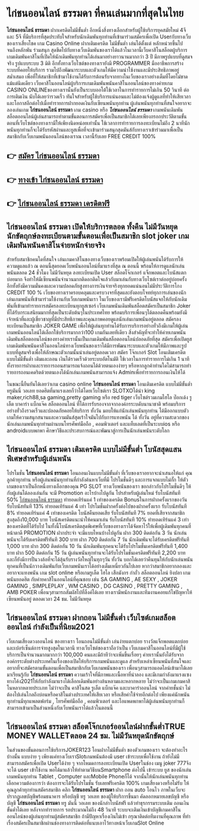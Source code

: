 # ไก่ชนออนไลน์ ธรรมดา  ที่คนเล่นมากที่สุดในไทย

**ไก่ชนออนไลน์ ธรรมดา** ฝากเครดิตไม่มีขั้นต่ำ  อีกหนึ่งสิ่งทางเลือกสำหรับผู้ใช้บริการยุคสมัยใหม่ 4จี และ 5จี ที่มีบริการที่สุดประทับใจสำหรับนักเดิมพันทุกท่านที่เข้ามาร่วมสมัครเพื่อเปิด Userกับทางเว็บของเราเสี่ยงโชค เกม Casino Online ฝากเติมเครดิต ไม่มีขั้นต่ำ เล่นได้ตั้งแต่ หลักหน่วยขึ้นไปจนถึงหลักพัน ร่วมสนุก สุดขีดไปกับทางเว็บเดิมพันของเราได้แล้วในเวลานี้เว็บคาสิโนสล็อตผู้บริการเกมเดิมพันคาสิโนที่เปิดให้นักเดิมพันทุกท่านได้เล่นมาอย่างยาวนานมากกว่า 3 ปี มีภาพรูปแบบที่ดูสมจจริง รูปแบบระบบ 3 มิติ
อีกทั้งทางเว็บไซต์ของทางเรายังมี  PROGRAMMER มืออาชีพการสร้างระบบที่คอยให้บริการ  รวมไปถึงพัฒนาระบบและตัวเกมให้มีความน่าใช้งานและมีประสิทธิภาพอยู่สม่ำเสมอ เพื่อที่ให้สมาชิกที่เข้ามาใช้งานได้รับการต้อนรับจากทางในเว็บของเราอย่างเต็มที่โดยไม่ขาดแม้แต่นิดเดียว เว็บคาสิโนออนไลน์ผู้บริการเกมเดิมพันพนันคาสิโนออนไลน์ของทางค่ายเกม CASINO ONLINEของทางเรานั้นยังเป็นระบบออโต้ใช้เวลาในการทำรายการไม่เกิน 50 วินาที ต่อการเติมเงิน นับได้เลยว่ารวดเร็ว ทันใจสำหรับผู้ใช้บริการแน่นอนและไม่ต้องแจ้งผู้ดูแลที่ทำให้เสียเวลาและโอกาสอีกต่อไปเมื่อทำรายการฝากยอดเงินกับเซียนพนันทุกท่าน
ผู้เล่นพนันทุกท่านที่สนใจอยากจะลองเล่นเกม **ไก่ชนออนไลน์ ธรรมดา** เกม casino  หรือ ***ไก่ชนออนไลน์ ธรรมดา*** เกมพนันเดิมพันสล็อตออนไลน์ผู้เล่นสามารถทำตามขั้นตอนการสมัครเพื่อเป็นสมาชิกได้เลยเพียงกรอกประวัติตามขั้นตอนที่เว็บไซต์ของทางเรามีให้เพียงนิดหน่อยเท่านั้น ใช้เวลาการทำรายการลงทะเบียนไม่ถึง 2 นาทีนักพนันทุกท่านก็จะได้รับรหัสผ่านและยูสเพื่อที่จะเข้ามาร่วมสนุกสุดมันส์กับทางเราเข้าร่วมมาเพื่อเป็นสมาชิกกับเว็บเกมพนันออนไลน์ของเราณ เวลานี้รับเลย FREE CREDIT 100%

## 👉 [สมัคร ไก่ชนออนไลน์ ธรรมดา](https://archa888.com/)
## 👉 [ทางเข้า ไก่ชนออนไลน์ ธรรมดา](https://archa888.com/)
## 👉 [ไก่ชนออนไลน์ ธรรมดา เครดิตฟรี](https://archa888.com/)

## ไก่ชนออนไลน์ ธรรมดา เปิดให้บริการตลอด ทั้งคืน ไม่มีวันหยุดนักขัตฤกษ์ลงทะเบียนตามขั้นตอนเพื่อเป็นสมาชิก slot joker เกมเดิมพันพนันคาสิโนจ่ายหนักจ่ายจริง

สำหรับสมาชิกคนใดที่สนใจ เล่นเกมคาสิโนของทางเว็บของเราพร้อมเปิดให้ผู้เล่นพนันได้รับการให้ความดูแลแล้ว ณ ตอนนี้สุดยอดเว็บพนันออนไลน์ที่มาแรงที่สุด ณ ตอนนี้ พร้อมให้การดูแลนักเล่นพนันตลอด 24 ชั่วโมง ไม่มีวันหยุด ลงทะเบียนเปิด User สล็อตโจ๊กเกอร์ แจ็กพอตและโบนัสแตกบ่อยมาก จึงทำให้มีเซียนพนันจำนวนมากติดอกติดใจแล้วกับมาเล่นกับทางเว็บไซต์เราต่ออยู่บ่อยครั้ง อีกทั้งยังมีความมั่นคงและความปลอดภัยสูงทางการเงินจ่ายจริงทุกยอดแน่นอนไม่มีประวัติการโกง CREDIT 100 % เว็บของทางเราครอบคลุมและครบวงจรที่สุดและยังตอบโจทย์ทุกการเล่นของนักเล่นเกมพนันที่เข้ามาร่วมใช้งานกับเว็บเกมพนันเรา
ในเว็บของเรามีฟรีเครดิตโบนัสแจกให้กับนักเดิมพันที่เข้ามาทำรายการสมัครลงทะเบียนทุกยูสเซอร์ เว็บเกมพนันเดิมพันสล็อตสมัครเป็นสมาชิก Joker ที่ได้รับกระแสนิยมมากที่สุดเป็นระดับต้นๆในประเทศไทย พร้อมบริการเพื่อนๆได้ตลอดคืนพร้อมยังมีเจ้าหน้าที่และผู้เชี่ยวชาญที่มีประสิทธิภาพและคุณภาพคอยดูแลนักเล่นเกมพนันอยู่ตลอด สมัครลงทะเบียนเป็นสมาชิก JOKER GAME เพื่อให้ผู้เล่นทุกท่านได้รับการบริการอย่างทั่วถึงมีเกมให้ผู้เล่นเกมพนันออนไลน์ได้เลือกใช้บริการมากกว่า100 เกมกันเลยทีเดียว
สิ่งสำคัญที่จะทำให้ค่ายเกมพนันเดิมพันสล็อตออนไลน์ของทางค่ายเรานั้นเป็นเกมเดิมพันสล็อตออนไลน์ปลอดภัยที่สุด สมัครเพื่อเปิดยูส  เกมเดิมพันพนันคาสิโนออนไลน์ทางเว็บพนันของเราได้มีการพัฒนาระบบและตัวเกมให้มีภาพและรูปแบบที่ดูสมจริงเพื่อให้ลักษณะตัวเกมนั้นน่าเล่นอยู่ตลอดเวลา สมัคร โจ๊กเกอร์ Slot โอนเติมเครดิต แบบไม่มีขั้นต่ำ เติมและถอน เงินได้รวดเร็วด้วยระบบอัตโนมัติ ใช้เวลาในการทำรายการไม่เกิน 1 นาทีทั้งรายการฝากและรายการถอนสามารถแจ้งถอนได้ด้วยตนเองง่ายๆ หรือหากลูกค้าท่านใดไม่สามารถทำรายการถอนเคดริตด้วยตนเองได้นักเล่นเกมพนันสามารถแจ้ง Adminเพื่อทำรายการถอนเงินให้ได้

ในขณะนี้ยืนยันได้เลยว่าเกม casino online **ไก่ชนออนไลน์ ธรรมดา** โอนเติมเครดิต แบบไม่มีขั้นต่ำทรูมันนี่ วอเลท ยอดฮิตที่มาแรงเลยก็ว่าได้โดยเว็บไซต์เรา SLOTXOได้นำ  king maker,rich88,sa gaming,pretty gaming หรือ red tiger เว็บไซต์รวมเกมไฮโล ป๊อกเด้ง รูเล็ต บาคาร่า แบ็กแจ๊ค สล็อตออนไลน์ ที่ได้การรับรองจากจากองค์กรระบดับนานาชาติ พร้อมบริการอย่างทั่วถึงรวดเร็วและปลอดภัยคอยให้บริการ ทั้งวัน มอบให้แก่นักเล่นพนันทุกท่าน ได้มีออกแบบตัวเกมให้ความสนุกสนานและความมันส์สุดเร้าใจมันไปกับการแทงพนัน ได้ ทั้งวัน อยู่ที่ความสะดวกของนักเล่นเกมพนันทุกท่านผ่านบนโทรศัพท์มือถือ , คอมพิวเตอร์ และแท็บเลตที่เป็นระบบios หรือ androidแบบพกพา ศึกษาวิธีและประสบการณ์และพัฒนาสู่การเป็นนักเล่นพนันระดับโลก

## ไก่ชนออนไลน์ ธรรมดา เติมเครดิต แบบไม่มีขั้นต่ำ โบนัสสุดแสนพิเศษสำหรับผู้เล่นพนัน

โปรโมชั่น **ไก่ชนออนไลน์ ธรรมดา** โอนถอนเงินแบบไม่มีขั้นต่ำ ที่เว็บของเราอยากจะนำเสนอให้แก่  คุณลูกค้าทุกท่าน หรือผู้เล่นพนันทุกท่านที่กำลังค้นหาเว็บที่มี โปรโมชั่นดีๆ และการแจกแบบไม่กั๊ก ให้ตัวเกมของเราเป็นอีกหนึ่งทางเลือกของคุณ  PG SLOT ทางเว็บพนันของเรา ขอกล่าวกับโปรโมชั่นดีๆ ให้กับผู้เล่นได้ลองเล่นกัน จะมี Promotion อะไรบ้างไปดูกัน
โปรสำหรับผู้เล่นใหม่ รับโบนัสทันที 50% [ไก่ชนออนไลน์ ธรรมดา](https://archa888.com/) ทำยอดเทิร์นแค่ 1 เท่าของเครดิต
Bonusในการฝากครั้งแรกของวัน รับโบนัสทันที 13% ทำยอดเทิร์นแค่ 4 เท่า
โปรโมชั่นฝากครั้งต่อไปของฝากครั้งแรก รับโบนัสทันที 8% ทำยอดเทิร์นแค่ 4 เท่าของเครดิต
โบนัสคืนยอดเสีย รับโบนัสทันที 7% ยอดที่เสียจากสมาชิก สูงสุดถึง10,000 บาท
โบนัสเครดิตแนะนำให้คนมาเล่น รับโบนัสทันที 10% ทำยอดเทิร์นแค่ 3 เท่าของเครดิตที่ได้รับไป
ในทั้งนี้โบนัสเครดิตสุดพิเศษที่เว็บของทางเราได้จัดหาไว้ให้เพื่อผู้เดิมพันทุกคนที่หน้าตาดี  PROMOTION ฝากประจำ จะมีแบบไหนบ้างไปดูกัน
ฝาก 300 ติดต่อกัน 3 วัน นักเล่นพนันจะได้รับเครดิตฟรีทันที 300 บาท
ฝาก 700 ติดต่อกัน 7 วัน นักเดิมพันจะได้รับเครดิตฟรีทันที 1,000 บาท
ฝาก 300 ติดต่อกัน 10 วัน นักเดิมพันทุกคนจะได้รับโปรโมชั่นเครดิตฟรีทันที 1,400 บาท
ฝาก 500 ติดต่อกัน 15 วัน ผู้เล่นพนันทุกท่านจะได้รับโปรโมชั่นเครดิตฟรีทันที 2,200 บาท
และก็ยังมีการปั่นวงล้อที่จะได้ลุ้นรับรางวัลใหญ่ในทุกๆวัน ทั้งวัน บอกได้เลยว่าคืนทุนให้กับนักเล่นพนันทุกคนที่เป็นนักวางเดิมพันกับเว็บเกมพนันเราได้อย่างเต็มเหนี่ยวกันไปเลย หากว่าสมาชิกอยากลองและอยากจะแทงพนัน เกม slot online หรือเกมรูเล็ต ไฮโล เสือมังกร กำถั่ว สล็อตออนไลน์ ยิงปลา เกมพนันยอดฮิต กับค่ายคาสิโนออนไลน์ที่คุณชอบ เช่น SA GAMING , AE SEXY , JOKER GAMING , SIMPLEPLAY , WM CASINO , DG CASINO , PRETTY GAMING , AMB POKER  เพื่อนๆสามารถสัมผัสไปที่ลิ้งค์ได้เลย ทางเรามีพนักงานและทีมงานคอยแก้ไขปัญหาให้เซียนพนันอยู่ ตลอดเวลา 24 ชม. ไม่มีวันหยุด

## ไก่ชนออนไลน์ ธรรมดา ฝากถอน ไม่มีขั้นต่ำ  เว็บไซต์เกมสล็อตออนไลน์ กำลังเป็นที่นิยม2021

เว็บเกมเสี่ยงดวงออนไลน์ ของทางเรา โอนถอนไม่มีขั้นต่ำ เล่นง่ายแตกบ่อย รางวัลแจ็กพอตแตกบ่อยและเปอร์เซ็นต์การจ่ายสูงสุดในเวลานี ทางเว็บไซต์ของเราถือว่าเป็น เว็บเกมคาสิโนออนไลน์ที่มีผู้ใช้บริการเป็นจำนวนมากมากกว่า 100,000 คนและมีถ้าทีว่าจะเพิ่มขึ้นเรื่อยๆ ค่ายเรานั้นยังได้รับจากองค์กรระดับต่างประเทศในเรื่องของเปิดให้บริการเกมพนันและดูแล สำหรับเหล่าเซียนพนันที่สนใจและอยากที่จะสมัครตามขั้นตอนเพื่อเป็นสมาชิกกับเว็บเกมพนันของเรา เพื่อนๆสามารถแอดไลน์เข้ามาได้เลย
	มาเรียนรู้กับ **ไก่ชนออนไลน์ ธรรมดา** ความเร้าใจที่มีภาพและเนื้อหาที่น่าลอง และมีเกมกำลังมาแรงแซงทางโค้ง2021ให้กับกำลังมาแรงได้เลือกเดิมพันอย่างล้นหลามและหลากหลาย  ไม่ว่าจะเป็นเกมเกมคาสิโนหลากหลายประเภท ไม่ว่าจะเป็น คาสิโนสด รูเล็ต แบ็กแจ๊ค และบาคาร่าออนไลน์ จากค่ายชั้นนำ ไม่ต้องไปเล่นไกลถึงบ่อนหรือคาสิโนต่างประเทศให้เสียเวลา หรือเสียค่าใช้จ่ายอีกต่อไป เพียงแค่นักพนันทุกท่านมีทุกแพลตฟอร์ม , โทรศัพท์มือถือ , คอมพิวเตอร์ และไอแพดพกพาได้ผู้เล่นพนันทุกท่านก็สามารถเข้ามาเป็นส่วนหนึ่งกับเว็บพนันเราได้แล้วในตอนนี้

## ไก่ชนออนไลน์ ธรรมดา สล็อตโจ๊กเกอร์ออนไลน์ฝากขั้นต่ำTRUE MONEY WALLETตลอด 24 ชม. ไม่มีวันหยุดนักขัตฤกษ์

ในส่วนของขั้นตอนการใช้บริการJOKER123 โอนฝากไม่มีขั้นต่ำ ของตัวเกมของเรา จะต้องทำอะไรบ้างนั้น แบบง่าย ๆ เพียงแค่ทางเว็บเราSlotเกมพนันต้องมี user เข้าระบบเพื่อใช้งาน ถ้ายังไม่มีสามารถสมัครเพื่อเปิด Userได้ง่าย ๆ จากโหมดการลงทะเบียนเปิด Userในช่อง เมนู joker 777จึงจะได้ user เข้าใช้งาน พอได้มาแล้วให้ทำตามวิธีบนSmartphone ต่อไปนี้
เข้าระบบ ยูส  ของนักเล่นเกมพนันทุกท่าน Tablet , Computer และMobile Phoneก็ได้
จากนั้นให้นักเล่นพนันทุกท่านเลือกความต้องการว่า ต้องการจะได้รับโปรโมชั่น รับเลยฟรีเครดิต 100% เกมเสี่ยงดวงหรือไม่รับ
ให้คุณลูกค้าทุกท่านสมัครสมาชิก คลิก **ไก่ชนออนไลน์ ธรรมดา** ฝาก ถอน auto โอนไว ภาพในเว็บจะปรากฏเลขบัญชีพร้อมธนาคาร หรือบัญชี ทรู วอเลท ของผู้ให้บริการขึ้นมา
คัดลอกหมายเลขบัญชี หรือบัญชี **ไก่ชนออนไลน์ ธรรมดา** ทรู มันนี่ วอเลท ของนักล่าโบนัสฟรี แล้วทำธุรกรรมระบบเติม ถอนเงินขั้นต่ำได้เลย
หลังจากทำรายการ รอประมาณไม่ถึง 48 วินาที ระบบจะเติมเงินเข้าบัญชีเกมคาสิโนออนไลน์ของผู้เล่นทุกท่านผู้สมัครสมาชิก
ถ้ามีปัญหาเรื่องเงินไม่เข้า กรุณาติดต่อทีมงานที่คุณภาพ ที่ทำเรื่องสมัครเป็นสมาชิกผ่านช่องทางการติดต่อที่แนบเอาไว้ทางหน้าเว็บเกมSlot Online


